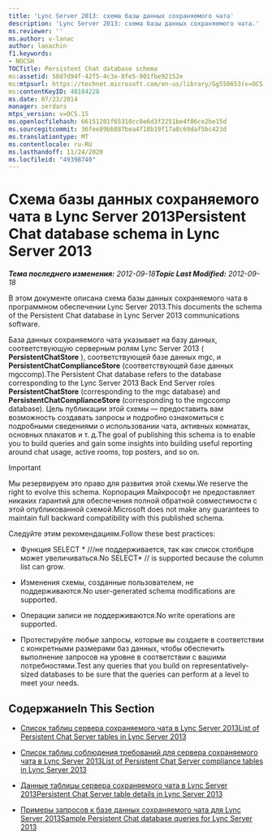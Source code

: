 ```yaml
---
title: 'Lync Server 2013: схема базы данных сохраняемого чата'
description: 'Lync Server 2013: схема базы данных сохраняемого чата.'
ms.reviewer: ''
ms.author: v-lanac
author: lanachin
f1.keywords:
- NOCSH
TOCTitle: Persistent Chat database schema
ms:assetid: 58d7d94f-42f5-4c3e-8fe5-901fbe92152e
ms:mtpsurl: https://technet.microsoft.com/en-us/library/Gg558653(v=OCS.15)
ms:contentKeyID: 48184228
ms.date: 07/23/2014
manager: serdars
mtps_version: v=OCS.15
ms.openlocfilehash: 66151201f65310cc8e6d3f2251be4f86ce2be15d
ms.sourcegitcommit: 36fee89bb887bea4f18b19f17a8c69daf5bc423d
ms.translationtype: MT
ms.contentlocale: ru-RU
ms.lasthandoff: 11/24/2020
ms.locfileid: "49398740"
---
```

# <a name="persistent-chat-database-schema-in-lync-server-2013"></a><span data-ttu-id="9f00d-103">Схема базы данных сохраняемого чата в Lync Server 2013</span><span class="sxs-lookup"><span data-stu-id="9f00d-103">Persistent Chat database schema in Lync Server 2013</span></span>

<div data-xmlns="http://www.w3.org/1999/xhtml">

<div class="topic" data-xmlns="http://www.w3.org/1999/xhtml" data-msxsl="urn:schemas-microsoft-com:xslt" data-cs="https://msdn.microsoft.com/">

<div data-asp="https://msdn2.microsoft.com/asp">



</div>

<div id="mainSection">

<div id="mainBody"><span data-ttu-id="9f00d-104">

<span> </span></span><span class="sxs-lookup"><span data-stu-id="9f00d-104">

<span> </span></span></span>

<span data-ttu-id="9f00d-105">_**Тема последнего изменения:** 2012-09-18_</span><span class="sxs-lookup"><span data-stu-id="9f00d-105">_**Topic Last Modified:** 2012-09-18_</span></span>

<span data-ttu-id="9f00d-106">В этом документе описана схема базы данных сохраняемого чата в программном обеспечении Lync Server 2013.</span><span class="sxs-lookup"><span data-stu-id="9f00d-106">This documents the schema of the Persistent Chat database in Lync Server 2013 communications software.</span></span>

<span data-ttu-id="9f00d-107">База данных сохраняемого чата указывает на базу данных, соответствующую серверным ролям Lync Server 2013 ( **PersistentChatStore** ), соответствующей базе данных mgc, и **PersistentChatComplianceStore** (соответствующей базе данных mgccomp).</span><span class="sxs-lookup"><span data-stu-id="9f00d-107">The Persistent Chat database refers to the database corresponding to the Lync Server 2013 Back End Server roles **PersistentChatStore** (corresponding to the mgc database) and **PersistentChatComplianceStore** (corresponding to the mgccomp database).</span></span> <span data-ttu-id="9f00d-108">Цель публикации этой схемы — предоставить вам возможность создавать запросы и подробно ознакомиться с подробными сведениями о использовании чата, активных комнатах, основных плакатов и т. д.</span><span class="sxs-lookup"><span data-stu-id="9f00d-108">The goal of publishing this schema is to enable you to build queries and gain some insights into building useful reporting around chat usage, active rooms, top posters, and so on.</span></span>

<div>


> [!IMPORTANT]  
> <span data-ttu-id="9f00d-109">Мы резервируем это право для развития этой схемы.</span><span class="sxs-lookup"><span data-stu-id="9f00d-109">We reserve the right to evolve this schema.</span></span> <span data-ttu-id="9f00d-110">Корпорация Майкрософт не предоставляет никаких гарантий для обеспечения полной обратной совместимости с этой опубликованной схемой.</span><span class="sxs-lookup"><span data-stu-id="9f00d-110">Microsoft does not make any guarantees to maintain full backward compatibility with this published schema.</span></span>



</div>

<span data-ttu-id="9f00d-111">Следуйте этим рекомендациям.</span><span class="sxs-lookup"><span data-stu-id="9f00d-111">Follow these best practices:</span></span>

  - <span data-ttu-id="9f00d-112">Функция SELECT \* ///не поддерживается, так как список столбцов может увеличиваться.</span><span class="sxs-lookup"><span data-stu-id="9f00d-112">No SELECT\* // is supported because the column list can grow.</span></span>

  - <span data-ttu-id="9f00d-113">Изменения схемы, созданные пользователем, не поддерживаются.</span><span class="sxs-lookup"><span data-stu-id="9f00d-113">No user-generated schema modifications are supported.</span></span>

  - <span data-ttu-id="9f00d-114">Операции записи не поддерживаются.</span><span class="sxs-lookup"><span data-stu-id="9f00d-114">No write operations are supported.</span></span>

  - <span data-ttu-id="9f00d-115">Протестируйте любые запросы, которые вы создаете в соответствии с конкретными размерами баз данных, чтобы обеспечить выполнение запросов на уровне в соответствии с вашими потребностями.</span><span class="sxs-lookup"><span data-stu-id="9f00d-115">Test any queries that you build on representatively-sized databases to be sure that the queries can perform at a level to meet your needs.</span></span>

<div>

## <a name="in-this-section"></a><span data-ttu-id="9f00d-116">Содержание</span><span class="sxs-lookup"><span data-stu-id="9f00d-116">In This Section</span></span>

  - [<span data-ttu-id="9f00d-117">Список таблиц сервера сохраняемого чата в Lync Server 2013</span><span class="sxs-lookup"><span data-stu-id="9f00d-117">List of Persistent Chat Server tables in Lync Server 2013</span></span>](lync-server-2013-list-of-persistent-chat-server-tables.md)

  - [<span data-ttu-id="9f00d-118">Список таблиц соблюдения требований для сервера сохраняемого чата в Lync Server 2013</span><span class="sxs-lookup"><span data-stu-id="9f00d-118">List of Persistent Chat Server compliance tables in Lync Server 2013</span></span>](lync-server-2013-list-of-persistent-chat-server-compliance-tables.md)

  - [<span data-ttu-id="9f00d-119">Данные таблицы сервера сохраняемого чата в Lync Server 2013</span><span class="sxs-lookup"><span data-stu-id="9f00d-119">Persistent Chat Server table details in Lync Server 2013</span></span>](lync-server-2013-persistent-chat-server-table-details.md)

  - [<span data-ttu-id="9f00d-120">Примеры запросов к базе данных сохраняемого чата для Lync Server 2013</span><span class="sxs-lookup"><span data-stu-id="9f00d-120">Sample Persistent Chat database queries for Lync Server 2013</span></span>](lync-server-2013-sample-persistent-chat-database-queries.md)

<span data-ttu-id="9f00d-121"></div>

</div>

<span> </span>

</div>

</div>

</span><span class="sxs-lookup"><span data-stu-id="9f00d-121"></div>

</div>

<span> </span>

</div>

</div>

</span></span></div>

